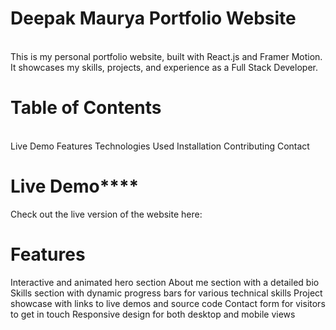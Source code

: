 # Deepak Maurya Portfolio Website
<br>
This is my personal portfolio website, built with React.js and Framer Motion. It showcases my skills, projects, and experience as a Full Stack Developer.
<br>

# Table of Contents
<br>
Live Demo
Features
Technologies Used
Installation
Contributing
Contact

# Live Demo****
Check out the live version of the website here:

# Features
Interactive and animated hero section
About me section with a detailed bio
Skills section with dynamic progress bars for various technical skills
Project showcase with links to live demos and source code
Contact form for visitors to get in touch
Responsive design for both desktop and mobile views
